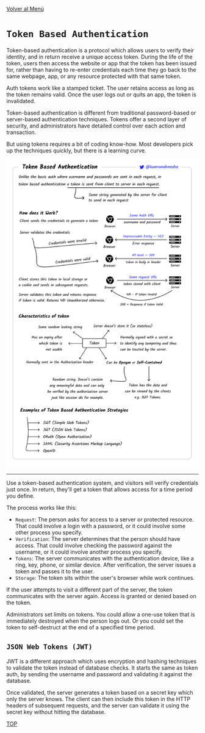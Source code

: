 [Volver al Menú](./root.md)

# `Token Based Authentication`

Token-based authentication is a protocol which allows users to verify their identity, and in return receive a unique access token. During the life of the token, users then access the website or app that the token has been issued for, rather than having to re-enter credentials each time they go back to the same webpage, app, or any resource protected with that same token.

Auth tokens work like a stamped ticket. The user retains access as long as the token remains valid. Once the user logs out or quits an app, the token is invalidated.

Token-based authentication is different from traditional password-based or server-based authentication techniques. Tokens offer a second layer of security, and administrators have detailed control over each action and transaction.

But using tokens requires a bit of coding know-how. Most developers pick up the techniques quickly, but there is a learning curve.

<img src="./images/token-authentication.png">

---

Use a token-based authentication system, and visitors will verify credentials just once. In return, they'll get a token that allows access for a time period you define.

The process works like this:

- `Request`: The person asks for access to a server or protected resource. That could involve a login with a password, or it could involve some other process you specify.
- `Verification`: The server determines that the person should have access. That could involve checking the password against the username, or it could involve another process you specify.
- `Tokens`: The server communicates with the authentication device, like a ring, key, phone, or similar device. After verification, the server issues a token and passes it to the user.
- `Storage`: The token sits within the user's browser while work continues.

If the user attempts to visit a different part of the server, the token communicates with the server again. Access is granted or denied based on the token.

Administrators set limits on tokens. You could allow a one-use token that is immediately destroyed when the person logs out. Or you could set the token to self-destruct at the end of a specified time period.

## `JSON Web Tokens (JWT)`

JWT is a different approach which uses encryption and hashing techniques to validate the token instead of database checks. It starts the same as token auth, by sending the username and password and validating it against the database.

Once validated, the server generates a token based on a secret key which only the server knows. The client can then include this token in the HTTP headers of subsequent requests, and the server can validate it using the secret key without hitting the database.

[TOP](#token-based-authentication)